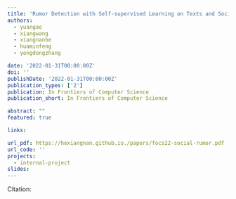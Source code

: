 ```yaml
---
title: 'Rumor Detection with Self-supervised Learning on Texts and Social Graph'
authors:
  - yuangao
  - xiangwang
  - xiangnanhe
  - huaminfeng
  - yongdongzhang

date: '2022-01-31T00:00:00Z'
doi: ''
publishDate: '2022-01-31T00:00:00Z'
publication_types: ['2']
publication: In Frontiers of Computer Science 
publication_short: In Frontiers of Computer Science 

abstract: ""
featured: true

links:

url_pdf: https://hexiangnan.github.io./papers/focs22-social-rumor.pdf
url_code: ''
projects:
  - internal-project
slides:
---
```




Citation:
